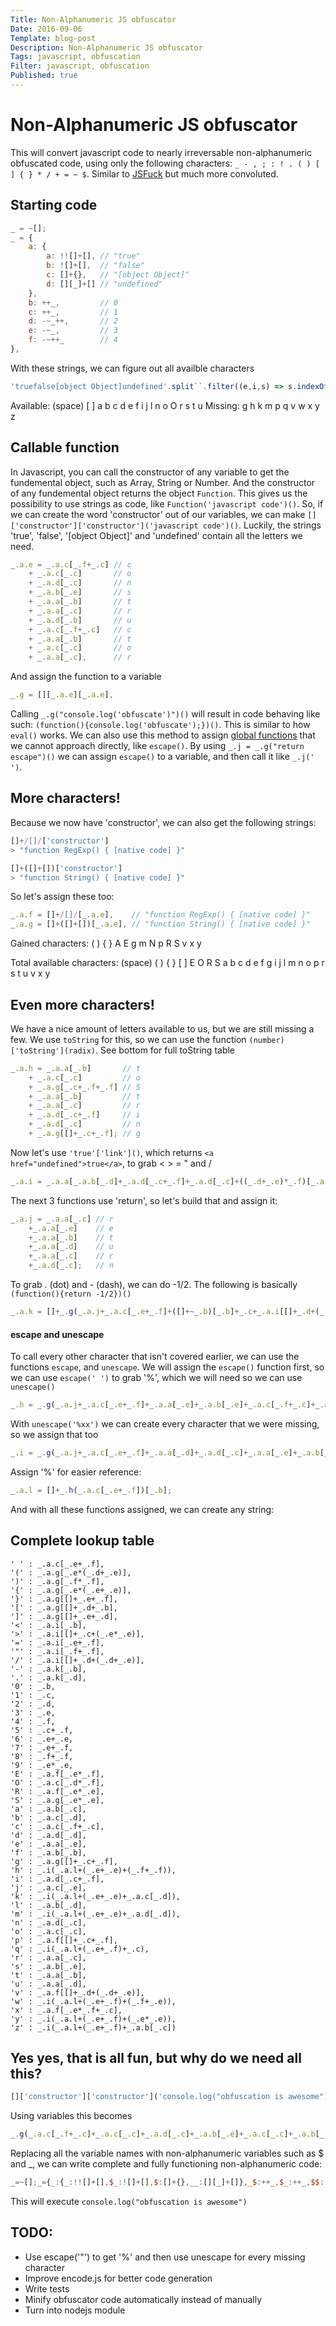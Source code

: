 ```yaml
---
Title: Non-Alphanumeric JS obfuscator
Date: 2016-09-06
Template: blog-post
Description: Non-Alphanumeric JS obfuscator
Tags: javascript, obfuscation
Filter: javascript, obfuscation
Published: true
---
```


# Non-Alphanumeric JS obfuscator
This will convert javascript code to nearly irreversable non-alphanumeric obfuscated code, using only the following characters: `_ - , ; : ! . ( ) [ ] { } * / + = ~ $`. Similar to [JSFuck](http://www.jsfuck.com/) but much more convoluted.

## Starting code
```javascript
_ = ~[];
_ = {
    a: {
        a: !![]+[], // "true"
        b: ![]+[],  // "false"
        c: []+{},   // "[object Object]"
        d: [][_]+[] // "undefined"
    },
    b: ++_,         // 0
    c: ++_,         // 1
    d: -~_++,       // 2
    e: -~_,         // 3
    f: -~++_        // 4
},
```

With these strings, we can figure out all availble characters
```javascript
'truefalse[object Object]undefined'.split``.filter((e,i,s) => s.indexOf(e) === i).sort((a, b) => a.localeCompare(b));
```

Available: (space) [ ] a b c d e f i j l n o O r s t u
Missing: g h k m p q v w x y z

## Callable function
In Javascript, you can call the constructor of any variable to get the fundemental object, such as Array, String or Number. And the constructor of any fundemental object returns the object `Function`. This gives us the possibility to use strings as code, like `Function('javascript code')()`. So, if we can create the word 'constructor' out of our variables, we can make `[]['constructor']['constructor']('javascript code')()`. Luckily, the strings 'true', 'false', '[object Object]' and 'undefined' contain all the letters we need.
```javascript
_.a.e = _.a.c[_.f+_.c] // c
    + _.a.c[_.c]       // o
    + _.a.d[_.c]       // n
    + _.a.b[_.e]       // s
    + _.a.a[_.b]       // t
    + _.a.a[_.c]       // r
    + _.a.d[_.b]       // u
    + _.a.c[_.f+_.c]   // c
    + _.a.a[_.b]       // t
    + _.a.c[_.c]       // o
    + _.a.a[_.c],      // r
```
And assign the function to a variable
```javascript
_.g = [][_.a.e][_.a.e],
```
Calling `_.g("console.log('obfuscate')")()` will result in code behaving like such: `(function(){console.log('obfuscate');})()`. This is similar to how `eval()` works.
We can also use this method to assign [global functions](https://developer.mozilla.org/en/docs/Web/JavaScript/Reference/Global_Objects#Function_properties) that we cannot approach directly, like `escape()`. By using `_.j = _.g("return escape")()` we can assign `escape()` to a variable, and then call it like `_.j(' ')`.

## More characters!
Because we now have 'constructor', we can also get the following strings:
```javascript
[]+/[]/['constructor']
> "function RegExp() { [native code] }"

[]+([]+[])['constructor']
> "function String() { [native code] }"
```

So let's assign these too:
```javascript
_.a.f = []+/[]/[_.a.e],    // "function RegExp() { [native code] }"
_.a.g = []+([]+[])[_.a.e], // "function String() { [native code] }"
```

Gained characters:
( ) { } A E g m N p R S v x y

Total available characters:
(space) ( ) { } [ ] E O R S a b c d e f g i j l m n o p r s t u v x y

## Even more characters!
We have a nice amount of letters available to us, but we are still missing a few. We use `toString` for this, so we can use the function `(number)['toString'](radix)`. See bottom for full toString table
```javascript
_.a.h = _.a.a[_.b]       // t
    + _.a.c[_.c]         // o
    + _.a.g[_.c+_.f+_.f] // S
    + _.a.a[_.b]         // t
    + _.a.a[_.c]         // r
    + _.a.d[_.c+_.f]     // i
    + _.a.d[_.c]         // n
    + _.a.g[[]+_.c+_.f]; // g
```

Now let's use `'true'['link']()`, which returns `<a href="undefined">true</a>`, to grab < > = " and /
```javascript
_.a.i = _.a.a[_.a.b[_.d]+_.a.d[_.c+_.f]+_.a.d[_.c]+((_.d+_.e)*_.f)[_.a.h](_.e*(_.e+_.f))](),
```

The next 3 functions use 'return', so let's build that and assign it:
```javascript
_.a.j = _.a.a[_.c] // r
    +_.a.a[_.e]    // e
    +_.a.a[_.b]    // t
    +_.a.a[_.d]    // u
    +_.a.a[_.c]    // r
    +_.a.d[_.c];   // n
```

To grab . (dot) and - (dash), we can do -1/2. The following is basically `(function(){return -1/2})()`
```javascript
_.a.k = []+_.g(_.a.j+_.a.c[_.e+_.f]+([]+~_.b)[_.b]+_.c+_.a.i[[]+_.d+(_.d+_.e)]+_.d)(),
```

#### escape and unescape
To call every other character that isn't covered earlier, we can use the functions `escape`, and `unescape`. We will assign the `escape()` function first, so we can use `escape(' ')` to grab '%', which we will need so we can use `unescape()`
```javascript
_.h = _.g(_.a.j+_.a.c[_.e+_.f]+_.a.a[_.e]+_.a.b[_.e]+_.a.c[_.f+_.c]+_.a.b[_.c]+_.a.f[[]+_.c+_.f]+_.a.a[_.e])(),
```

With `unescape('%xx')` we can create every character that we were missing, so we assign that too
```javascript
_.i = _.g(_.a.j+_.a.c[_.e+_.f]+_.a.a[_.d]+_.a.d[_.c]+_.a.a[_.e]+_.a.b[_.e]+_.a.c[_.f+_.c]+_.a.b[_.c]+_.a.f[[]+_.c+_.f]+_.a.a[_.e])();
```
Assign '%' for easier reference:
```javascript
_.a.l = []+_.h(_.a.c[_.e+_.f])[_.b];
```

And with all these functions assigned, we can create any string:
## Complete lookup table
```
' ' : _.a.c[_.e+_.f],
'(' : _.a.g[_.e*(_.d+_.e)],
')' : _.a.g[_.f*_.f],
'{' : _.a.g[_.e*(_.e+_.e)],
'}' : _.a.g[[]+_.e+_.f],
'[' : _.a.g[[]+_.d+_.b],
']' : _.a.g[[]+_.e+_.d],
'<' : _.a.i[_.b],
'>' : _.a.i[[]+_.c+(_.e*_.e)],
'=' : _.a.i[_.e+_.f],
'"' : _.a.i[_.f+_.f],
'/' : _.a.i[[]+_.d+(_.d+_.e)],
'-' : _.a.k[_.b],
'.' : _.a.k[_.d],
'0' : _.b,
'1' : _.c,
'2' : _.d,
'3' : _.e,
'4' : _.f,
'5' : _.c+_.f,
'6' : _.e+_.e,
'7' : _.e+_.f,
'8' : _.f+_.f,
'9' : _.e*_.e,
'E' : _.a.f[_.e*_.f],
'O' : _.a.c[_.d*_.f],
'R' : _.a.f[_.e*_.e],
'S' : _.a.g[_.e*_.e],
'a' : _.a.b[_.c],
'b' : _.a.c[_.d],
'c' : _.a.c[_.f+_.c],
'd' : _.a.d[_.d],
'e' : _.a.a[_.e],
'f' : _.a.b[_.b],
'g' : _.a.g[[]+_.c+_.f],
'h' : _.i(_.a.l+(_.e+_.e)+(_.f+_.f)),
'i' : _.a.d[_.c+_.f],
'j' : _.a.c[_.e],
'k' : _.i(_.a.l+(_.e+_.e)+_.a.c[_.d]),
'l' : _.a.b[_.d],
'm' : _.i(_.a.l+(_.e+_.e)+_.a.d[_.d]),
'n' : _.a.d[_.c],
'o' : _.a.c[_.c],
'p' : _.a.f[[]+_.c+_.f],
'q' : _.i(_.a.l+(_.e+_.f)+_.c),
'r' : _.a.a[_.c],
's' : _.a.b[_.e],
't' : _.a.a[_.b],
'u' : _.a.a[_.d],
'v' : _.a.f[[]+_.d+(_.d+_.e)],
'w' : _.i(_.a.l+(_.e+_.f)+(_.f+_.e)),
'x' : _.a.f[_.e*_.f+_.c],
'y' : _.i(_.a.l+(_.e+_.f)+(_.e*_.e)),
'z' : _.i(_.a.l+(_.e+_.f)+_.a.b[_.c])
```

## Yes yes, that is all fun, but why do we need all this?
```javascript
[]['constructor']['constructor']('console.log("obfuscation is awesome")')()
```
Using variables this becomes
```javascript
_.g(_.a.c[_.f+_.c]+_.a.c[_.c]+_.a.d[_.c]+_.a.b[_.e]+_.a.c[_.c]+_.a.b[_.d]+_.a.a[_.e]+_.a.k[_.d]+_.a.b[_.d]+_.a.c[_.c]+_.a.g[[]+_.c+_.f]+_.a.g[_.e*(_.d+_.e)]+_.a.i[_.f+_.f]+_.a.c[_.c]+_.a.c[_.d]+_.a.b[_.b]+_.a.a[_.d]+_.a.b[_.e]+_.a.c[_.f+_.c]+_.a.b[_.c]+_.a.a[_.b]+_.a.d[_.c+_.f]+_.a.c[_.c]+_.a.d[_.c]+_.a.c[_.e+_.f]+_.a.d[_.c+_.f]+_.a.b[_.e]+_.a.c[_.e+_.f]+_.a.b[_.c]+_.i(_.a.l+(_.e+_.f)+(_.f+_.e))+_.a.a[_.e]+_.a.b[_.e]+_.a.c[_.c]+_.i(_.a.l+(_.e+_.e)+_.a.d[_.d])+_.a.a[_.e]+_.a.i[_.f+_.f]+_.a.g[_.f*_.f])()
```
Replacing all the variable names with non-alphanumeric variables such as $ and _, we can write complete and fully functioning non-alphanumeric code:
```javascript
_=~[];_={_:{_:!![]+[],$_:![]+[],$:[]+{},__:[][_]+[]},_$:++_,$_:++_,$$:-~_++,$:-~_,__:-~++_},_._.$$_=_._.$[_.__+_.$_]+_._.$[_.$_]+_._.__[_.$_]+_._.$_[_.$]+_._._[_._$]+_._._[_.$_]+_._.__[_._$]+_._.$[_.__+_.$_]+_._._[_._$]+_._.$[_.$_]+_._._[_.$_],_.$$_=[][_._.$$_][_._.$$_],_._.___=[]+/[]/[_._.$$_],_._.$$=[]+([]+[])[_._.$$_],_._.__$=_._._[_._$]+_._.$[_.$_]+_._.$$[_.$_+_.__+_.__]+_._._[_._$]+_._._[_.$_]+_._.__[_.$_+_.__]+_._.__[_.$_]+_._.$$[[]+_.$_+_.__];_._.$__=_._._[_._.$_[_.$$]+_._.__[_.$_+_.__]+_._.__[_.$_]+((_.$$+_.$)*_.__)[_._.__$](_.$*(_.$+_.__))](),_._.$$$=_._._[_.$_]+_._._[_.$]+_._._[_._$]+_._._[_.$$]+_._._[_.$_]+_._.__[_.$_];_._._$$=[]+_.$$_(_._.$$$+_._.$[_.$+_.__]+([]+~_._$)[_._$]+_.$_+_._.$__[[]+_.$$+(_.$$+_.$)]+_.$$)(),_.$$$=_.$$_(_._.$$$+_._.$[_.$+_.__]+_._._[_.$]+_._.$_[_.$]+_._.$[_.__+_.$_]+_._.$_[_.$_]+_._.___[[]+_.$_+_.__]+_._._[_.$])(),_.$__=_.$$_(_._.$$$+_._.$[_.$+_.__]+_._._[_.$$]+_._.__[_.$_]+_._._[_.$]+_._.$_[_.$]+_._.$[_.__+_.$_]+_._.$_[_.$_]+_._.___[[]+_.$_+_.__]+_._._[_.$])();_._._$=[]+_.$$$(_._.$[_.$+_.__])[_._$];$={$_:_._.$[_.__+_.$_],_:_._.$[_.$_],$$:_._.__[_.$_],$:_._.$_[_.$],_$:_._.$_[_.$$],__:_._._[_.$],_$$:_._._$$[_.$$],_$_:_._.$$[[]+_.$_+_.__],$___:_._.$$[_.$*(_.$$+_.$)],___:_._.$__[_.__+_.__],_$$$:_._.$[_.$$],__$:_._.$_[_._$],$_$:_._._[_.$$],$__:_._.$_[_.$_],____:_._._[_._$],$$_:_._.__[_.$_+_.__],$$$:_._.$[_.$+_.__],$$$_:_.$__(_._._$+(_.$+_.__)+(_.__+_.$)),$$$$:_.$__(_._._$+(_.$+_.$)+_._.__[_.$$]),$$__:_._.$$[_.__*_.__]};_.$$_($.$_+$._+$.$$+$.$+$._+$._$+$.__+$._$$+$._$+$._+$._$_+$.$___+$.___+$._+$._$$$+$.__$+$.$_$+$.$+$.$_+$.$__+$.____+$.$$_+$._+$.$$+$.$$$+$.$$_+$.$+$.$$$+$.$__+$.$$$_+$.__+$.$+$._+$.$$$$+$.__+$.___+$.$$__)()
```
This will execute `console.log("obfuscation is awesome")`

## TODO:
* Use escape('"') to get '%' and then use unescape for every missing character
* Improve encode.js for better code generation
* Write tests
* Minify obfuscator code automatically instead of manually
* Turn into nodejs module